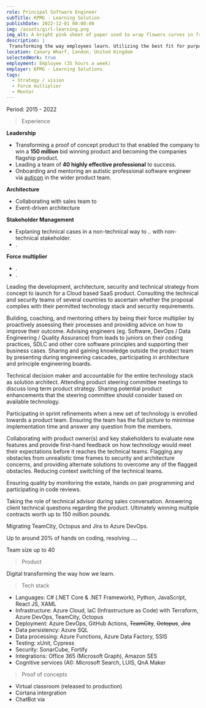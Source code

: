 ```yaml
---
role: Principal Software Engineer
subTitle: KPMG - Learning Solution
publishDate: 2022-12-01 00:00:00
img: /assets/girl-learning.png
img_alt: A bright pink sheet of paper used to wrap flowers curves in front of rich blue background. Generated by Midjourney - Cyberpunk
description: |
 Transforming the way employees learn. Utilizing the best fit for purpose technology to provide learning material, exams and reports to employee, their managers and learning directors.
location: Canary Wharf, London, United Kingdom
selectedWork: true
employment: Employee (35 hours a week)
employer: KPMG - Learning Solutions
tags:
  - Strategy / vision
  - Force multiplier
  - Mentor
---
```


Period: 2015 - 2022

> Experience

**Leadership**
- Transforming a proof of concept product to that enabled the company to win a **150 million** bid winning product and becoming the companies flagship product.
- Leading a team of **40 highly effective professional** to success.
- Onboarding and mentoring an autistic professional software engineer via <a href="https://auticon.com/uk/" target="_blank">auticon</a> in the wider product team.


**Architecture**
- Collaborating with sales team to 
- Event-driven architecture

**Stakeholder Management**
- Explaning technical cases in a non-technical way to .. with non-technical stakeholder.
- .

**Force multiplier**
- . 
- .

Leading the development, architecture, security and technical strategy from concept to launch for a Cloud based SaaS product. Consulting the technical and security teams of several countries to ascertain whether the proposal complies with their permitted technology stack and security requirements.

Building, coaching, and mentoring others by being their force multiplier by proactively assessing their processes and providing advice on how to improve their outcome. Advising engineers (eg. Software, DevOps / Data Engineering / Quality Assurance) from leads to juniors on their coding practices, SDLC and other core software principles and supporting their business cases.
Sharing and gaining knowledge outside the product team by presenting during engineering cascades, participating in architecture and principle engineering boards.

Technical decision maker and accountable for the entire technology stack as solution architect. Attending product steering committee meetings to discuss long term product strategy. Sharing potential product enhancements that the steering committee should consider based on available technology.

Participating in sprint refinements when a new set of technology is enrolled towards a product team. Ensuring the team has the full picture to minimise implementation time and answer any question from the members.

Collaborating with product owner(s) and key stakeholders to evaluate new features and provide first-hand feedback on how technology would meet their expectations before it reaches the technical teams. Flagging any obstacles from unrealistic time frames to security and architecture concerns, and providing alternate solutions to overcome any of the flagged obstacles. Reducing context switching of the technical teams.

Ensuring quality by monitoring the estate, hands on pair programming and participating in code reviews.

Taking the role of technical advisor during sales conversation. Answering client technical questions regarding the product. Ultimately winning multiple contracts worth up to 150 million pounds.

Migrating TeamCity, Octopus and Jira to Azure DevOps.

Up to around 20% of hands on coding, resolving ....

Team size up to 40

> Product

Digital transforming the way how we learn.

> Tech stack
- Languages: C# (.NET Core & .NET Framework), Python, JavaScript, React JS, XAML
- Infrastructure: Azure Cloud, IaC (Infrastructure as Code) with Terraform, Azure DevOps, TeamCity, Octopus
- Deployment: Azure DevOps, GitHub Actions, <del>TeamCity</del>, <del>Octopus</del>, <del>Jira</del>
- Data persistency: Azure SQL
- Data processing: Azure Functions, Azure Data Factory, SSIS
- Testing: xUnit, Cypress
- Security: SonarCube, Fortify
- Integrations: Office 365 (Microsoft Graph), Amazon SES
- Cognitive services (AI): Microsoft Search, LUIS, QnA Maker

> Proof of concepts
- Virtual classroom (released to production)
- Cortana intergration
- ChatBot via 